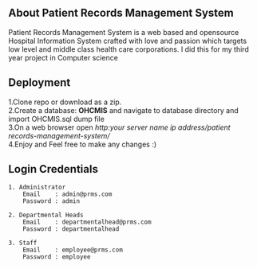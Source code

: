 
## About Patient Records Management System

Patient Records Management System is a web based and opensource Hospital Information System crafted with love and passion which targets low level and middle class health care corporations.
I did this for my third year project in Computer science

## Deployment
1.Clone repo or download as a zip.<br>
2.Create a database: <b>OHCMIS</b> and navigate to database directory and import OHCMIS.sql dump file <br>
3.On a web browser open <i>http:your server name ip address/patient records-management-system/</i></br>
4.Enjoy and Feel free to make any changes :)

## Login Credentials
```
1. Administrator
    Email    : admin@prms.com
    Password : admin

2. Departmental Heads
    Email    : departmentalhead@prms.com
    Password : departmentalhead

3. Staff
    Email    : employee@prms.com
    Password : employee
```
